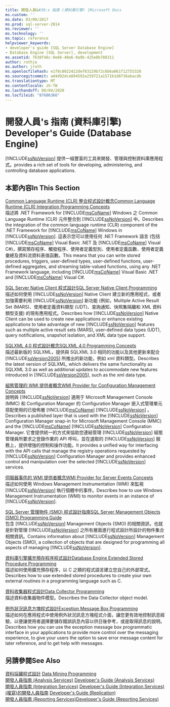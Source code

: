 ```yaml
---
title: 開發人員&#39;s 指南 (資料庫引擎) |Microsoft Docs
ms.custom: ''
ms.date: 03/09/2017
ms.prod: sql-server-2014
ms.reviewer: ''
ms.technology: ''
ms.topic: reference
helpviewer_keywords:
- developer's guide [SQL Server Database Engine]
- Database Engine [SQL Server], development
ms.assetid: 7638f46c-9e66-48e6-9a9b-425e0b788311
author: rothja
ms.author: jroth
ms.openlocfilehash: e1f8c8022422def83229b72c6b6a061f12755328
ms.sourcegitcommit: ad4d92dce894592a259721a1571b1d8736abacdb
ms.translationtype: MT
ms.contentlocale: zh-TW
ms.lasthandoff: 08/04/2020
ms.locfileid: "87606366"
---
```

# <a name="developer39s-guide-database-engine"></a><span data-ttu-id="cf970-102">開發人員&#39;s 指南 (資料庫引擎) </span><span class="sxs-lookup"><span data-stu-id="cf970-102">Developer&#39;s Guide (Database Engine)</span></span>
  [!INCLUDE[ssNoVersion](../includes/ssnoversion-md.md)] <span data-ttu-id="cf970-103">提供一組豐富的工具來開發、管理與控制資料庫應用程式。</span><span class="sxs-lookup"><span data-stu-id="cf970-103">provides a rich set of tools for developing, administering, and controlling database applications.</span></span>  
  
## <a name="in-this-section"></a><span data-ttu-id="cf970-104">本節內容</span><span class="sxs-lookup"><span data-stu-id="cf970-104">In This Section</span></span>  
 [<span data-ttu-id="cf970-105">Common Language Runtime &#40;CLR&#41; 整合程式設計概念</span><span class="sxs-lookup"><span data-stu-id="cf970-105">Common Language Runtime &#40;CLR&#41; Integration Programming Concepts</span></span>](clr-integration/common-language-runtime-clr-integration-programming-concepts.md)  
 <span data-ttu-id="cf970-106">描述將 .NET Framework for [!INCLUDE[msCoName](../includes/msconame-md.md)] Windows 之 Common Language Runtime (CLR) 元件整合到 [!INCLUDE[ssNoVersion](../includes/ssnoversion-md.md)] 中。</span><span class="sxs-lookup"><span data-stu-id="cf970-106">Describes the integration of the common language runtime (CLR) component of the .NET Framework for [!INCLUDE[msCoName](../includes/msconame-md.md)] Windows in [!INCLUDE[ssNoVersion](../includes/ssnoversion-md.md)].</span></span> <span data-ttu-id="cf970-107">這表示您可以使用任何 .NET Framework 語言 (包括 [!INCLUDE[msCoName](../includes/msconame-md.md)] Visual Basic .NET 及 [!INCLUDE[msCoName](../includes/msconame-md.md)] Visual C#)，撰寫預存程序、觸發程序、使用者定義型別、使用者定義函數、使用者定義彙總及資料流資料表值函數。</span><span class="sxs-lookup"><span data-stu-id="cf970-107">This means that you can write stored procedures, triggers, user-defined types, user-defined functions, user-defined aggregates, and streaming table-valued functions, using any .NET Framework language, including [!INCLUDE[msCoName](../includes/msconame-md.md)] Visual Basic .NET and [!INCLUDE[msCoName](../includes/msconame-md.md)] Visual C#.</span></span>  
  
 [<span data-ttu-id="cf970-108">SQL Server Native Client 程式設計</span><span class="sxs-lookup"><span data-stu-id="cf970-108">SQL Server Native Client Programming</span></span>](native-client/sql-server-native-client-programming.md)  
 <span data-ttu-id="cf970-109">描述如何使用 [!INCLUDE[ssNoVersion](../includes/ssnoversion-md.md)] Native Client 建立新的應用程式，或者加強需要利用 [!INCLUDE[ssNoVersion](../includes/ssnoversion-md.md)] 新功能 (例如，Multiple Active Result Set (MARS)、使用者定義資料類型 (UDT)、查詢通知、快照集隔離和 XML 資料類型支援) 的現有應用程式。</span><span class="sxs-lookup"><span data-stu-id="cf970-109">Describes how [!INCLUDE[ssNoVersion](../includes/ssnoversion-md.md)] Native Client can be used to create new applications or enhance existing applications to take advantage of new [!INCLUDE[ssNoVersion](../includes/ssnoversion-md.md)] features such as multiple active result sets (MARS), user-defined data types (UDT), query notifications, snapshot isolation, and XML data type support.</span></span>  
  
 [<span data-ttu-id="cf970-110">SQLXML 4.0 程式設計概念</span><span class="sxs-lookup"><span data-stu-id="cf970-110">SQLXML 4.0 Programming Concepts</span></span>](sqlxml/sqlxml-4-0-programming-concepts.md)  
 <span data-ttu-id="cf970-111">描述最新版的 SQLXML，提供與 SQLXML 3.0 相同的功能以及其他更新來配合 [!INCLUDE[ssVersion2005](../includes/ssversion2005-md.md)] 所推出的新功能，例如 xml 資料類型。</span><span class="sxs-lookup"><span data-stu-id="cf970-111">Describes the latest version of SQLXML, which delivers the same functionality as SQLXML 3.0 as well as additional updates to accommodate new features introduced in [!INCLUDE[ssVersion2005](../includes/ssversion2005-md.md)], such as the xml data type.</span></span>  
  
 [<span data-ttu-id="cf970-112">組態管理的 WMI 提供者概念</span><span class="sxs-lookup"><span data-stu-id="cf970-112">WMI Provider for Configuration Management Concepts</span></span>](wmi-provider-configuration/wmi-provider-for-configuration-management.md)  
 <span data-ttu-id="cf970-113">說明與 [!INCLUDE[ssNoVersion](../includes/ssnoversion-md.md)] 適用于 Microsoft Management Console (MMC) 和 Configuration Manager 的 Configuration Manager 嵌入式管理單元搭配使用的已發佈層 [!INCLUDE[msCoName](../includes/msconame-md.md)] [!INCLUDE[ssNoVersion](../includes/ssnoversion-md.md)] 。</span><span class="sxs-lookup"><span data-stu-id="cf970-113">Describes a published layer that is used with the [!INCLUDE[ssNoVersion](../includes/ssnoversion-md.md)] Configuration Manager snap-in for Microsoft Management Console (MMC) and the [!INCLUDE[msCoName](../includes/msconame-md.md)] [!INCLUDE[ssNoVersion](../includes/ssnoversion-md.md)] Configuration Manager.</span></span> <span data-ttu-id="cf970-114">它會提供統一的方式來協助您連結管理 [!INCLUDE[ssNoVersion](../includes/ssnoversion-md.md)] 組態管理員所要求之登錄作業的 API 呼叫，並在選取的 [!INCLUDE[ssNoVersion](../includes/ssnoversion-md.md)] 服務上，提供增強的控制和操作功能。</span><span class="sxs-lookup"><span data-stu-id="cf970-114">It provides a unified way for interfacing with the API calls that manage the registry operations requested by [!INCLUDE[ssNoVersion](../includes/ssnoversion-md.md)] Configuration Manager and provides enhanced control and manipulation over the selected [!INCLUDE[ssNoVersion](../includes/ssnoversion-md.md)] services.</span></span>  
  
 [<span data-ttu-id="cf970-115">伺服器事件的 WMI 提供者概念</span><span class="sxs-lookup"><span data-stu-id="cf970-115">WMI Provider for Server Events Concepts</span></span>](wmi-provider-server-events/wmi-provider-for-server-events-concepts.md)  
 <span data-ttu-id="cf970-116">描述如何使用 Windows Management Instrumentation (WMI) 來監視 [!INCLUDE[ssNoVersion](../includes/ssnoversion-md.md)] 執行個體中的事件。</span><span class="sxs-lookup"><span data-stu-id="cf970-116">Describes how to use Windows Management Instrumentation (WMI) to monitor events in an instance of [!INCLUDE[ssNoVersion](../includes/ssnoversion-md.md)].</span></span>  
  
 [<span data-ttu-id="cf970-117">SQL Server 管理物件 &#40;SMO&#41; 程式設計指南</span><span class="sxs-lookup"><span data-stu-id="cf970-117">SQL Server Management Objects &#40;SMO&#41; Programming Guide</span></span>](server-management-objects-smo/sql-server-management-objects-smo-programming-guide.md)  
 <span data-ttu-id="cf970-118">包含 [!INCLUDE[ssNoVersion](../includes/ssnoversion-md.md)] Management Objects (SMO) 的相關資訊，也就是針對管理 [!INCLUDE[ssNoVersion](../includes/ssnoversion-md.md)] 之所有層面進行程式設計所設計的物件集合相關資訊。</span><span class="sxs-lookup"><span data-stu-id="cf970-118">Contains information about [!INCLUDE[ssNoVersion](../includes/ssnoversion-md.md)] Management Objects (SMO), a collection of objects that are designed for programming all aspects of managing [!INCLUDE[ssNoVersion](../includes/ssnoversion-md.md)].</span></span>  
  
 [<span data-ttu-id="cf970-119">資料庫引擎擴充預存程序程式設計</span><span class="sxs-lookup"><span data-stu-id="cf970-119">Database Engine Extended Stored Procedure Programming</span></span>](database-engine-extended-stored-procedure-programming.md)  
 <span data-ttu-id="cf970-120">描述如何使用擴充預存程序，以 C 之類的程式語言建立您自己的外部常式。</span><span class="sxs-lookup"><span data-stu-id="cf970-120">Describes how to use extended stored procedures to create your own external routines in a programming language such as C.</span></span>  
  
 [<span data-ttu-id="cf970-121">資料收集器程式設計</span><span class="sxs-lookup"><span data-stu-id="cf970-121">Data Collector Programming</span></span>](../database-engine/dev-guide/data-collector-programming.md)  
 <span data-ttu-id="cf970-122">描述資料收集器物件模型。</span><span class="sxs-lookup"><span data-stu-id="cf970-122">Describes the Data Collector object model.</span></span>  
  
 [<span data-ttu-id="cf970-123">例外狀況訊息方塊程式設計</span><span class="sxs-lookup"><span data-stu-id="cf970-123">Exception Message Box Programming</span></span>](../database-engine/dev-guide/exception-message-box-programming.md)  
 <span data-ttu-id="cf970-124">描述如何在應用程式中使用例外狀況訊息方塊程式介面，讓您更有效地控制訊息經驗，以便讓使用者選擇要儲存錯誤訊息內容以供日後參考，或是取得訊息的說明。</span><span class="sxs-lookup"><span data-stu-id="cf970-124">Describes how you can use the exception message box programmatic interface in your applications to provide more control over the messaging experience, to give your users the option to save error message content for later reference, and to get help with messages.</span></span>  
  
## <a name="see-also"></a><span data-ttu-id="cf970-125">另請參閱</span><span class="sxs-lookup"><span data-stu-id="cf970-125">See Also</span></span>  
 <span data-ttu-id="cf970-126">[資料採礦程式設計](../analysis-services/dev-guide/data-mining-programming.md) </span><span class="sxs-lookup"><span data-stu-id="cf970-126">[Data Mining Programming](../analysis-services/dev-guide/data-mining-programming.md) </span></span>  
 <span data-ttu-id="cf970-127">[開發人員指南 &#40;Analysis Services&#41;](https://docs.microsoft.com/analysis-services/analysis-services-developer-documentation) </span><span class="sxs-lookup"><span data-stu-id="cf970-127">[Developer's Guide &#40;Analysis Services&#41;](https://docs.microsoft.com/analysis-services/analysis-services-developer-documentation) </span></span>  
 <span data-ttu-id="cf970-128">[開發人員指南 &#40;Integration Services&#41;](../integration-services/integration-services-developer-documentation.md) </span><span class="sxs-lookup"><span data-stu-id="cf970-128">[Developer's Guide &#40;Integration Services&#41;](../integration-services/integration-services-developer-documentation.md) </span></span>  
 <span data-ttu-id="cf970-129">[&#40;複寫&#41;的開發人員指南](replication/concepts/replication-developer-documentation.md) </span><span class="sxs-lookup"><span data-stu-id="cf970-129">[Developer's Guide &#40;Replication&#41;](replication/concepts/replication-developer-documentation.md) </span></span>  
 [<span data-ttu-id="cf970-130">開發人員指南 &#40;Reporting Services&#41;</span><span class="sxs-lookup"><span data-stu-id="cf970-130">Developer's Guide &#40;Reporting Services&#41;</span></span>](../reporting-services/reporting-services-developer-documentation.md)  
  
  
